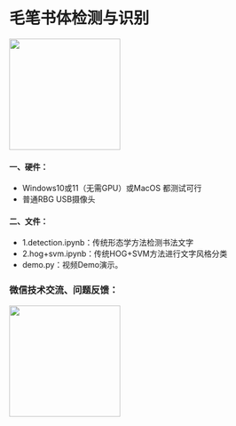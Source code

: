 # 毛笔书体检测与识别

<img src="https://enpei-md.oss-cn-hangzhou.aliyuncs.com/imgIMG_63991.jpeg?x-oss-process=style/wp" style="width:200px;" />

#### 一、硬件：

* Windows10或11（无需GPU）或MacOS 都测试可行
* 普通RBG USB摄像头

#### 二、文件：

* 1.detection.ipynb：传统形态学方法检测书法文字
* 2.hog+svm.ipynb：传统HOG+SVM方法进行文字风格分类
* demo.py：视频Demo演示。





### 微信技术交流、问题反馈：

<img src="https://enpei-md.oss-cn-hangzhou.aliyuncs.com/imgIMG_5862.JPG?x-oss-process=style/wp" style="width:200px;" />

